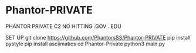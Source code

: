 # Phantor-PRIVATE
PHANTOR PRIVATE C2
NO HITTING .GOV . EDU 




SET UP
git clone https://github.com/PhantorsSS/Phantor-PRIVATE
pip install pystyle
pip install asciimatics
cd Phantor-Private
python3 main.py
